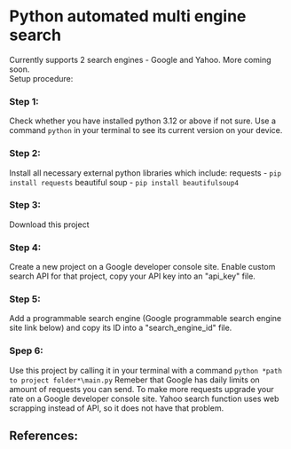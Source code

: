 # Python automated multi engine search
Currently supports 2 search engines - Google and Yahoo. More coming soon. <br>
Setup procedure:

### Step 1:
Check whether you have installed python 3.12 or above if not sure. Use a command `python` in your terminal to see its current version on your device.

### Step 2:
Install all necessary external python libraries which include:
requests - `pip install requests`
beautiful soup - `pip install beautifulsoup4`

### Step 3: 
Download this project

### Step 4:
Create a new project on a Google developer console site. Enable custom search API for that project, copy your API key into an "api_key" file. 

### Step 5:
Add a programmable search engine (Google programmable search engine site link below) and copy its ID into a "search_engine_id" file. 

### Spep 6: 
Use this project by calling it in your terminal with a command `python *path to project folder*\main.py`
Remeber that Google has daily limits on amount of requests you can send. To make more requests upgrade your rate on a Google developer console site.
Yahoo search function uses web scrapping instead of API, so it does not have that problem. 

## References:
